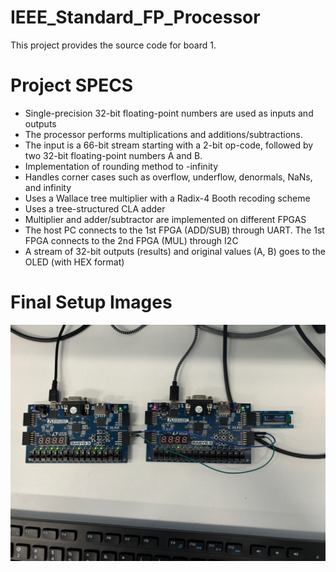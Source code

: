 # IEEE_Standard_FP_Processor

This project provides the source code for board 1.

# Project SPECS

- Single-precision 32-bit floating-point numbers are used as inputs and outputs
- The processor performs multiplications and additions/subtractions.
- The input is a 66-bit stream starting with a 2-bit op-code, followed by two 32-bit
floating-point numbers A and B.
- Implementation of rounding method to -infinity
- Handles corner cases such as overflow, underflow, denormals, NaNs, and infinity
- Uses a Wallace tree multiplier with a Radix-4 Booth recoding scheme
- Uses a tree-structured CLA adder
- Multiplier and adder/subtractor are implemented on different FPGAS
- The host PC connects to the 1st FPGA (ADD/SUB) through UART. The 1st FPGA
connects to the 2nd FPGA (MUL) through I2C
- A stream of 32-bit outputs (results) and original values (A, B) goes to the OLED
(with HEX format)

# Final Setup Images


![Example Image](images/fpga_setup.PNG)
